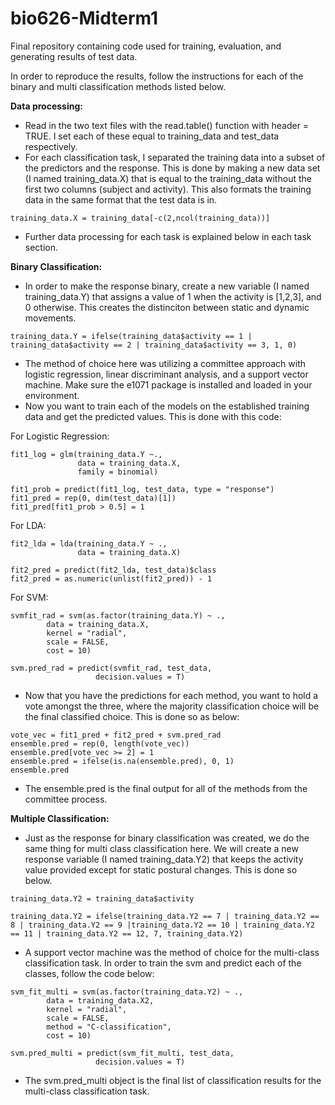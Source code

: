 # bio626-Midterm1
Final repository containing code used for training, evaluation, and generating results of test data. 

In order to reproduce the results, follow the instructions for each of the binary and multi classification methods listed below. 

**Data processing:**
- Read in the two text files with the read.table() function with header = TRUE. I set each of these equal to training_data and test_data respectively. 
- For each classification task, I separated the training data into a subset of the predictors and the response. This is done by making a new data set (I named training_data.X) that is equal to the training_data without the first two columns (subject and activity). This also formats the training data in the same format that the test data is in. 

```
training_data.X = training_data[-c(2,ncol(training_data))]
```

- Further data processing for each task is explained below in each task section. 

**Binary Classification:**
- In order to make the response binary, create a new variable (I named training_data.Y) that assigns a value of 1 when the activity is [1,2,3], and 0 otherwise. This creates the distinciton between static and dynamic movements. 

```
training_data.Y = ifelse(training_data$activity == 1 | training_data$activity == 2 | training_data$activity == 3, 1, 0)
```

- The method of choice here was utilizing a committee approach with logistic regression, linear discriminant analysis, and a support vector machine. Make sure the e1071 package is installed and loaded in your environment. 
- Now you want to train each of the models on the established training data and get the predicted values. This is done with this code: 

For Logistic Regression:
```
fit1_log = glm(training_data.Y ~., 
               data = training_data.X, 
               family = binomial)

fit1_prob = predict(fit1_log, test_data, type = "response")
fit1_pred = rep(0, dim(test_data)[1])
fit1_pred[fit1_prob > 0.5] = 1
```

For LDA:
```
fit2_lda = lda(training_data.Y ~ ., 
               data = training_data.X)

fit2_pred = predict(fit2_lda, test_data)$class
fit2_pred = as.numeric(unlist(fit2_pred)) - 1
```

For SVM:
```
svmfit_rad = svm(as.factor(training_data.Y) ~ ., 
        data = training_data.X, 
        kernel = "radial", 
        scale = FALSE, 
        cost = 10)

svm.pred_rad = predict(svmfit_rad, test_data,
                   decision.values = T)
```

- Now that you have the predictions for each method, you want to hold a vote amongst the three, where the majority classification choice will be the final classified choice. This is done so as below: 

```
vote_vec = fit1_pred + fit2_pred + svm.pred_rad
ensemble.pred = rep(0, length(vote_vec))
ensemble.pred[vote_vec >= 2] = 1
ensemble.pred = ifelse(is.na(ensemble.pred), 0, 1)
ensemble.pred
```

- The ensemble.pred is the final output for all of the methods from the committee process. 

**Multiple Classification:**
- Just as the response for binary classification was created, we do the same thing for multi class classification here. We will create a new response variable (I named training_data.Y2) that keeps the activity value provided except for static postural changes. This is done so below.

```
training_data.Y2 = training_data$activity
  
training_data.Y2 = ifelse(training_data.Y2 == 7 | training_data.Y2 == 8 | training_data.Y2 == 9 |training_data.Y2 == 10 | training_data.Y2 == 11 | training_data.Y2 == 12, 7, training_data.Y2)
```

- A support vector machine was the method of choice for the multi-class classification task. In order to train the svm and predict each of the classes, follow the code below:

```
svm_fit_multi = svm(as.factor(training_data.Y2) ~ ., 
        data = training_data.X2, 
        kernel = "radial", 
        scale = FALSE, 
        method = "C-classification",
        cost = 10)

svm.pred_multi = predict(svm_fit_multi, test_data,
                   decision.values = T)
```

- The svm.pred_multi object is the final list of classification results for the multi-class classification task. 
       
